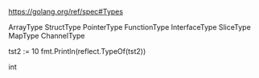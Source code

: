 https://golang.org/ref/spec#Types

ArrayType
StructType
PointerType
FunctionType
InterfaceType
SliceType
MapType
ChannelType


tst2 := 10
fmt.Println(reflect.TypeOf(tst2))

int
